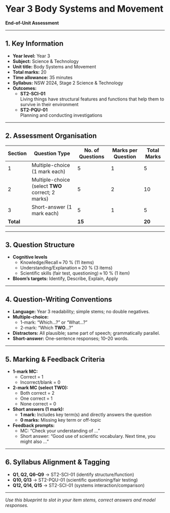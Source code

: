 # Year 3 Body Systems and Movement  
**End-of-Unit Assessment**

---

## 1. Key Information
- **Year level:** Year 3  
- **Subject:** Science & Technology  
- **Unit title:** Body Systems and Movement  
- **Total marks:** 20  
- **Time allowance:** 35 minutes  
- **Syllabus:** NSW 2024, Stage 2 Science & Technology  
- **Outcomes:**  
  - **ST2-SCI-01**   
    Living things have structural features and functions that help them to survive in their environment  
  - **ST2-PQU-01**   
    Planning and conducting investigations  

---

## 2. Assessment Organisation
| Section | Question Type                                      | No. of Questions | Marks per Question | Total Marks |
|---------|----------------------------------------------------|------------------|--------------------|-------------|
| 1       | Multiple-choice (1 mark each)                      | 5                | 1                  | 5           |
| 2       | Multiple-choice (select **TWO** correct; 2 marks)  | 5                | 2                  | 10          |
| 3       | Short-answer (1 mark each)                         | 5                | 1                  | 5           |
| **Total** |                                                    | **15**           |                    | **20**      |

---

## 3. Question Structure
- **Cognitive levels**  
  - Knowledge/Recall ≈ 70 % (11 items)  
  - Understanding/Explanation ≈ 20 % (3 items)  
  - Scientific skills (fair test, questioning) ≈ 10 % (1 item)  
- **Bloom’s targets:** Identify, Describe, Explain, Apply  

---

## 4. Question-Writing Conventions
- **Language:** Year 3 readability; simple stems; no double negatives.  
- **Multiple-choice:**  
  - 1-mark: “Which…?” or “What…?”  
  - 2-mark: “Which **TWO**…?”  
- **Distractors:** All plausible; same part of speech; grammatically parallel.  
- **Short-answer:** One-sentence responses; 10–20 words.  

---

## 5. Marking & Feedback Criteria
- **1-mark MC:**  
  - Correct = 1  
  - Incorrect/blank = 0  
- **2-mark MC (select TWO):**  
  - Both correct = 2  
  - One correct = 1  
  - None correct = 0  
- **Short answers (1 mark):**  
  - **1 mark:** Includes key term(s) and directly answers the question  
  - **0 marks:** Missing key term or off-topic  
- **Feedback prompts:**  
  - MC: “Check your understanding of …”  
  - Short answer: “Good use of scientific vocabulary. Next time, you might also …”  

---

## 6. Syllabus Alignment & Tagging
- **Q1, Q2, Q6–Q9** → ST2-SCI-01 (identify structure/function)  
- **Q10, Q13** → ST2-PQU-01 (scientific questioning/fair testing)  
- **Q12, Q14, Q15** → ST2-SCI-01 (systems interaction/comparison)  

---

*Use this blueprint to slot in your item stems, correct answers and model responses.*